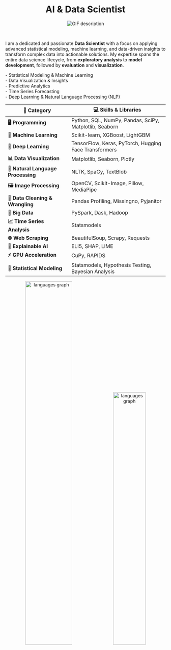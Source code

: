 <h1 align="center">AI & Data Scientist</h1>
<p align="center">
  <picture>
    <source media="(prefers-color-scheme: dark)" srcset="./Skills_Animation_Dark.gif">
    <source media="(prefers-color-scheme: light)" srcset="./Skills_Animation_White.gif">
    <img alt="GIF description" src="./Skills_Animation_White.gif">
  </picture>
</p>
<br clear="both" />

I am a dedicated and passionate **Data Scientist** with a focus on applying advanced statistical modeling, machine learning, and data-driven insights to transform complex data into actionable solutions. My expertise spans the entire data science lifecycle, from **exploratory analysis** to **model development**, followed by **evaluation** and **visualization**.

<div>
- Statistical Modeling & Machine Learning
</div>
<div>
- Data Visualization & Insights
</div>
<div>
- Predictive Analytics
</div>
<div>
- Time Series Forecasting
</div>
<div>
- Deep Learning & Natural Language Processing (NLP)
</div>

| **🚀 Category**                    | **💻 Skills & Libraries**                              |
| ---------------------------------- | ------------------------------------------------------ |
| **🖥️ Programming**                 | Python, SQL, NumPy, Pandas, SciPy, Matplotlib, Seaborn |
| **🤖 Machine Learning**            | Scikit-learn, XGBoost, LightGBM                        |
| **🧠 Deep Learning**               | TensorFlow, Keras, PyTorch, Hugging Face Transformers  |
| **📊 Data Visualization**          | Matplotlib, Seaborn, Plotly                            |
| **🔡 Natural Language Processing** | NLTK, SpaCy, TextBlob                                  |
| **🖼️ Image Processing**            | OpenCV, Scikit-Image, Pillow, MediaPipe                |
| **🧹 Data Cleaning & Wrangling**   | Pandas Profiling, Missingno, Pyjanitor                 |
| **📂 Big Data**                    | PySpark, Dask, Hadoop                                  |
| **📈 Time Series Analysis**        | Statsmodels                                            |
| **🌐 Web Scraping**                | BeautifulSoup, Scrapy, Requests                        |
| **🤔 Explainable AI**              | ELI5, SHAP, LIME                                       |
| **⚡ GPU Acceleration**            | CuPy, RAPIDS                                           |
| **📐 Statistical Modeling**        | Statsmodels, Hypothesis Testing, Bayesian Analysis     |

</div>
<div align="center">
  <img
    src="https://github-readme-stats.vercel.app/api/top-langs?username=echocraft201315&locale=en&hide_title=true&layout=compact&card_width=420&langs_count=8&theme=dracula&hide_border=true&order=2"
    width="54%"
    alt="languages graph" />
  <img
    src="https://streak-stats.demolab.com/?user=echocraft201315&theme=neon&hide_border=true&card_width=420"
    width="45%"
    alt="languages graph" />
</div>
